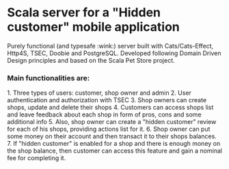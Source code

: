 <h1>Scala server for a "Hidden customer" mobile application</h1>
Purely functional (and typesafe :wink:) server built with Cats/Cats-Effect, Http4S, TSEC, Doobie and PostgreSQL.
Developed following Domain Driven Design principles and based on the Scala Pet Store project.



<h3>Main functionalities are:</h3>
1. Three types of users: customer, shop owner and admin
2. User authentication and authorization with TSEC
3. Shop owners can create shops, update and delete their shops
4. Customers can access shops list and leave feedback about each shop in form of 
pros, cons and some additional info
5. Also, shop owner can create a "hidden customer" review for each of his shops, providing actions list for it. 
6. Shop owner can put some money on their account and then transact it to their shops balances.
7. If "hidden customer" is enabled for a shop and there is enough money on the shop balance, then customer can
access this feature and gain a nominal fee for completing it. 

